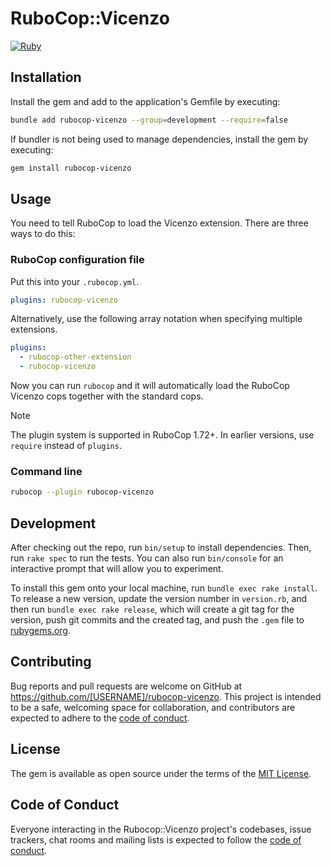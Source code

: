 # RuboCop::Vicenzo

[![Ruby](https://github.com/bvicenzo/rubocop-vicenzo/actions/workflows/main.yml/badge.svg)](https://github.com/bvicenzo/rubocop-vicenzo/actions/workflows/main.yml)

## Installation

Install the gem and add to the application's Gemfile by executing:

```bash
bundle add rubocop-vicenzo --group=development --require=false
```

If bundler is not being used to manage dependencies, install the gem by executing:

```bash
gem install rubocop-vicenzo
```

## Usage

You need to tell RuboCop to load the Vicenzo extension. There are three
ways to do this:

### RuboCop configuration file

Put this into your `.rubocop.yml`.

```yaml
plugins: rubocop-vicenzo
```

Alternatively, use the following array notation when specifying multiple extensions.

```yaml
plugins:
  - rubocop-other-extension
  - rubocop-vicenzo
```

Now you can run `rubocop` and it will automatically load the RuboCop Vicenzo
cops together with the standard cops.

> [!NOTE]
> The plugin system is supported in RuboCop 1.72+. In earlier versions, use `require` instead of `plugins`.

### Command line

```bash
rubocop --plugin rubocop-vicenzo
```

## Development

After checking out the repo, run `bin/setup` to install dependencies. Then, run `rake spec` to run the tests. You can also run `bin/console` for an interactive prompt that will allow you to experiment.

To install this gem onto your local machine, run `bundle exec rake install`. To release a new version, update the version number in `version.rb`, and then run `bundle exec rake release`, which will create a git tag for the version, push git commits and the created tag, and push the `.gem` file to [rubygems.org](https://rubygems.org).

## Contributing

Bug reports and pull requests are welcome on GitHub at https://github.com/[USERNAME]/rubocop-vicenzo. This project is intended to be a safe, welcoming space for collaboration, and contributors are expected to adhere to the [code of conduct](https://github.com/[USERNAME]/rubocop-vicenzo/blob/master/CODE_OF_CONDUCT.md).

## License

The gem is available as open source under the terms of the [MIT License](https://opensource.org/licenses/MIT).

## Code of Conduct

Everyone interacting in the Rubocop::Vicenzo project's codebases, issue trackers, chat rooms and mailing lists is expected to follow the [code of conduct](https://github.com/[USERNAME]/rubocop-vicenzo/blob/master/CODE_OF_CONDUCT.md).
